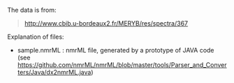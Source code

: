 The data is from:

> http://www.cbib.u-bordeaux2.fr/MERYB/res/spectra/367 

Explanation of files:

- sample.nmrML : nmrML file, generated by a prototype of JAVA code (see https://github.com/nmrML/nmrML/blob/master/tools/Parser_and_Converters/Java/dx2nmrML.java) 
